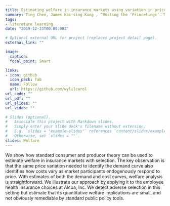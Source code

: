 ```yaml
---
title: Estimating welfare in insurance markets using variation in prices
summary: Ting Chen, James Kai-sing Kung , “Busting the ‘Princelings’：The Campaign Against Corruption in China’s Primary Land Market”, The Quarterly Journal of Economics, Volume 134, Issue 1, February 2019, Pages 185–226.
tags:
- literature learning 
date: "2019-12-23T00:00:00Z"

# Optional external URL for project (replaces project detail page).
external_link: ""

image:
  caption:
  focal_point: Smart

links:
- icon: github
  icon_pack: fab
  name: Follow
  url: https://github.com/wylilcarol
url_code: ""
url_pdf: ""
url_slides: ""
url_video: ""

# Slides (optional).
#   Associate this project with Markdown slides.
#   Simply enter your slide deck's filename without extension.
#   E.g. `slides = "example-slides"` references `content/slides/example-slides.md`.
#   Otherwise, set `slides = ""`.
slides: Welfare
---
```


We show how standard consumer and producer theory can be used to estimate welfare in insurance markets with selection. The key observation is that the same price variation needed to identify the demand curve also identifies how costs vary as market participants endogenously respond to price. With estimates of both the demand and cost curves, welfare analysis is straightforward. We illustrate our approach by applying it to the employee health insurance choices at Alcoa, Inc. We detect adverse selection in this setting but estimate that its quantitative welfare implications are small, and not obviously remediable by standard public policy tools.

